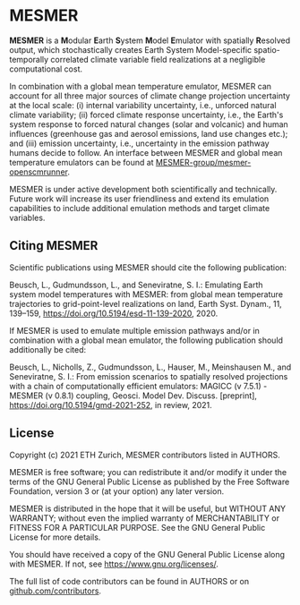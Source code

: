 # MESMER

**MESMER** is a **M**odular **E**arth **S**ystem **M**odel **E**mulator with
spatially **R**esolved output, which stochastically creates Earth System
Model-specific spatio-temporally correlated climate variable field realizations at a
negligible computational cost.

In combination with a global mean temperature emulator, MESMER can account for all three
major sources of climate change projection uncertainty at the local scale: (i) internal
variability uncertainty, i.e., unforced natural climate variability; (ii) forced climate
response uncertainty, i.e., the Earth's system response to forced natural changes (solar
and volcanic) and human influences (greenhouse gas and aerosol emissions, land use
changes etc.); and (iii) emission uncertainty, i.e., uncertainty in the emission pathway
humans decide to follow. An interface between MESMER and global mean temperature
emulators can be found at [MESMER-group/mesmer-openscmrunner](https://github.com/MESMER-group/mesmer-openscmrunner).

MESMER is under active development both scientifically and technically. Future work will
increase its user friendliness and extend its emulation capabilities to include
additional emulation methods and target climate variables.


##  Citing MESMER

Scientific publications using MESMER should cite the following publication:

Beusch, L., Gudmundsson, L., and Seneviratne, S. I.: Emulating Earth system model 
temperatures with MESMER: from global mean temperature trajectories to grid-point-level 
realizations on land, Earth Syst. Dynam., 11, 139–159, 
https://doi.org/10.5194/esd-11-139-2020, 2020.

If MESMER is used to emulate multiple emission pathways and/or in combination with a 
global mean emulator, the following publication should additionally be cited:

Beusch, L., Nicholls, Z., Gudmundsson, L., Hauser, M., Meinshausen M., and Seneviratne, 
S. I.: From emission scenarios to spatially resolved projections with a chain of 
computationally efficient emulators: MAGICC (v 7.5.1) - MESMER (v 0.8.1) coupling, 
Geosci. Model Dev. Discuss. [preprint], https://doi.org/10.5194/gmd-2021-252, in review, 
2021.

## License

Copyright (c) 2021 ETH Zurich, MESMER contributors listed in AUTHORS.

MESMER is free software; you can redistribute it and/or modify it under the terms of the
GNU General Public License as published by the Free Software Foundation, version 3  or
(at your option) any later version.

MESMER is distributed in the hope that it will be useful, but WITHOUT ANY WARRANTY;
without even the implied warranty of MERCHANTABILITY or FITNESS FOR A PARTICULAR
PURPOSE. See the GNU General Public License for more details.

You should have received a copy of the GNU General Public License along with MESMER. If
not, see https://www.gnu.org/licenses/.

The full list of code contributors can be found in AUTHORS or on
[github.com/contributors](https://github.com/MESMER-group/mesmer/graphs/contributors).
